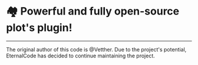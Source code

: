 # 🏘️ Powerful and fully open-source plot's plugin!

---
The original author of this code is @Vetther. Due to the project's potential, EternalCode has decided to continue maintaining the project.

